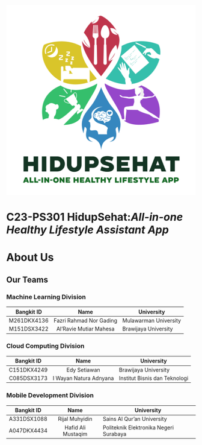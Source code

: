 ![HidupSehat Logo](https://raw.githubusercontent.com/Hidup-Sehat/.github/main/profile/Full%20Logo-ldpi.png "HidupSehat Logo")
# C23-PS301 HidupSehat:_All-in-one Healthy Lifestyle Assistant App_
# About Us

## Our Teams
### Machine Learning Division
| Bangkit ID | Name | University |
|:----------:|:----:|--------------|
|M261DKX4136|Fazri Rahmad Nor Gading|Mulawarman University|
|M151DSX3422|Al’Ravie Mutiar Mahesa|Brawijaya University|

### Cloud Computing Division
| Bangkit ID | Name | University |
|:----------:|:----:|--------------|
|C151DKX4249|Edy Setiawan|Brawijaya University|
|C085DSX3173|I Wayan Natura Adnyana|Institut Bisnis dan Teknologi|

### Mobile Development Division
| Bangkit ID | Name | University |
|:----------:|:----:|--------------|
|A331DSX1088|Rijal Muhyidin|Sains Al Qur’an University|
|A047DKX4434|Hafid Ali Mustaqim|Politeknik Elektronika Negeri Surabaya|

<!--

**Here are some ideas to get you started:**

🙋‍♀️ A short introduction - what is your organization all about?
🌈 Contribution guidelines - how can the community get involved?
👩‍💻 Useful resources - where can the community find your docs? Is there anything else the community should know?
🍿 Fun facts - what does your team eat for breakfast?
🧙 Remember, you can do mighty things with the power of [Markdown](https://docs.github.com/github/writing-on-github/getting-started-with-writing-and-formatting-on-github/basic-writing-and-formatting-syntax)
-->

